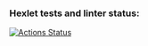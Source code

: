 ### Hexlet tests and linter status:
[![Actions Status](https://github.com/Gpex29/frontend-project-12/actions/workflows/hexlet-check.yml/badge.svg)](https://github.com/Gpex29/frontend-project-12/actions)